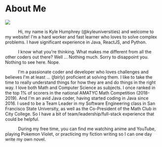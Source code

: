 # About Me

![](../../resources/info/about-me/image.png)

&emsp;&emsp;&emsp;Hi, my name is Kyle Humphrey (@kyleuniversities) and welcome to my
website! I'm a hard worker and fast learner who loves to solve
complex problems. I have significant experience in Java, ReactJS,
and Python.

&emsp;&emsp;&emsp;I know what you're thinking. What makes me different from all the
other coders out there? Well ... Nothing much. Sorry to disappoint you. Nothing to see here. Nope.

&emsp;&emsp;&emsp;I'm a passionate coder and developer who
loves challenges and believes I'm at least ... (_fairly_) proficient at solving them. I like to take
the time to really understand things for how they are and do things in the right way. I
love both Math and Computer Science as subjects. I once ranked in the top 1% of scorers in the national
AMATYC Math Competition (2018-2019). And I'm an avid Java coder, having started coding in
Java since 2016. I used to be a Team Leader in my Software Engineering class in San Francisco State
University, as well as the Co-President of the Math Club in City College. So I have
a bit of team/leadership/full-stack experience that could be helpful.

&emsp;&emsp;&emsp;During my free time, you can find me watching anime and YouTube, playing
Pokemon Violet, or practicing my fiction writing so I can one day write my own novel.
